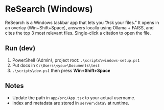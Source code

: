 # ReSearch (Windows)

ReSearch is a Windows taskbar app that lets you “Ask your files.” It opens in an overlay (Win+Shift+Space), answers locally using Ollama + FAISS, and cites the top 3 most relevant files. Single-click a citation to open the file.

## Run (dev)
1) PowerShell (Admin), project root: `.\scripts\windows-setup.ps1`
2) Put docs in `C:\Users\<you>\Documents\test`
3) `.\scripts\dev.ps1` then press **Win+Shift+Space**

## Notes
- Update the path in `app/src/App.tsx` to your actual username.
- Index and metadata are stored in `server\data\` at runtime.
